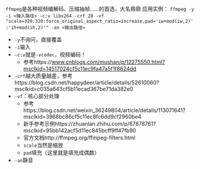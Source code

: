 `ffmpeg`是各种视频编解码、压缩抽帧……的首选，大名鼎鼎
应用实例：
`ffmpeg -y -i <输入路径> -c:v libx264 -crf 28 -vf "scale=320:320:force_original_aspect_ratio=increase,pad='iw+mod(iw,2)':'ih+mod(ih,2)'" -an <输出路径>`
- `-y`不询问，直接覆盖
- `-i`输入
- `-c:v`就是`-vcodec`，视频编码！
  - 参考https://www.cnblogs.com/mushan/p/12275550.html?msclkid=14517024cf5c11ec9fa47a5f1f8624dd
- `-crf`越大质量越差，参考https://blog.csdn.net/happydeer/article/details/52610060?msclkid=c035a643cf5b11ecad367be71da382e0
- `-vf`：核心部分处理
  - 参考https://blog.csdn.net/weixin_36249804/article/details/113071641?msclkid=3968bc86cf5c11ec8fc6dd9cf2960be4
  - 新手参考示例https://zhuanlan.zhihu.com/p/67878761?msclkid=95bb142acf5d11ec845bcff9ff47fb90
  - 官方文档http://ffmpeg.org/ffmpeg-filters.html
  - `scale`当然是缩放
  - `pad`填充（这里就是填充成偶数）
- `-an`静音